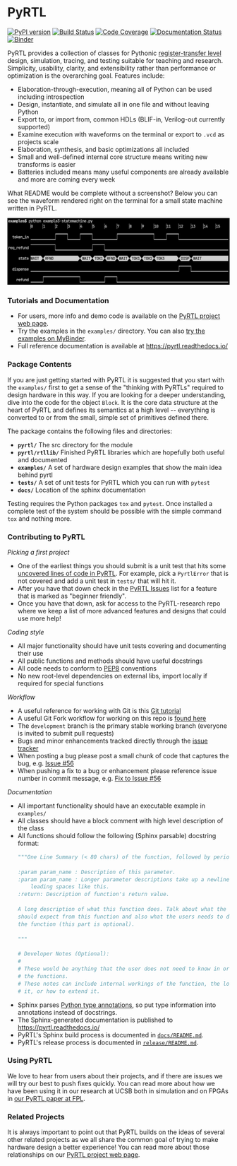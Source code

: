 <!-- This README is also published on PyPI. GitHub relative links, like
[link](docs/README.md) do not work on PyPI, so don't use them here. -->

PyRTL
=====

[![PyPI version](https://badge.fury.io/py/pyrtl.svg)](http://badge.fury.io/py/pyrtl)
[![Build Status](https://github.com/UCSBarchlab/PyRTL/actions/workflows/python-test.yml/badge.svg)](https://github.com/UCSBarchlab/PyRTL/actions/workflows/python-test.yml)
[![Code Coverage](https://codecov.io/github/UCSBarchlab/PyRTL/coverage.svg?branch=development)](https://codecov.io/github/UCSBarchlab/PyRTL?branch=development)
[![Documentation Status](https://readthedocs.org/projects/pyrtl/badge/?version=latest)](http://pyrtl.readthedocs.org/en/latest/?badge=latest)
[![Binder](https://mybinder.org/badge.svg)](https://mybinder.org/v2/gh/UCSBarchlab/PyRTL/development?filepath=%2Fipynb-examples%2F)

PyRTL provides a collection of classes for Pythonic [register-transfer
level](https://en.wikipedia.org/wiki/Register-transfer_level) design,
simulation, tracing, and testing suitable for teaching and research.
Simplicity, usability, clarity, and extensibility rather than performance or
optimization is the overarching goal. Features include:

* Elaboration-through-execution, meaning all of Python can be used including
  introspection
* Design, instantiate, and simulate all in one file and without leaving Python
* Export to, or import from, common HDLs (BLIF-in, Verilog-out currently
  supported)
* Examine execution with waveforms on the terminal or export to `.vcd` as
  projects scale
* Elaboration, synthesis, and basic optimizations all included
* Small and well-defined internal core structure means writing new transforms
  is easier
* Batteries included means many useful components are already available and
  more are coming every week

What README would be complete without a screenshot? Below you can see the
waveform rendered right on the terminal for a small state machine written in
PyRTL.

![Command-line waveform for PyRTL state machine](https://github.com/UCSBarchlab/PyRTL/blob/development/docs/screenshots/pyrtl-statemachine.png?raw=true "PyRTL State Machine Screenshot")

### Tutorials and Documentation

* For users, more info and demo code is available on the [PyRTL project web
  page](http://ucsbarchlab.github.io/PyRTL/).
* Try the examples in the `examples/` directory. You can also [try the examples
  on
  MyBinder](https://mybinder.org/v2/gh/UCSBarchlab/PyRTL/development?filepath=%2Fipynb-examples%2F).
* Full reference documentation is available at https://pyrtl.readthedocs.io/

### Package Contents

If you are just getting started with PyRTL it is suggested that you start with
the `examples/` first to get a sense of the "thinking with PyRTLs" required to
design hardware in this way. If you are looking for a deeper understanding,
dive into the code for the object `Block`. It is the core data structure at the
heart of PyRTL and defines its semantics at a high level -- everything is
converted to or from the small, simple set of primitives defined there.

The package contains the following files and directories:
* **`pyrtl/`**  The src directory for the module
* **`pyrtl/rtllib/`** Finished PyRTL libraries which are hopefully both useful
  and documented
* **`examples/`** A set of hardware design examples that show the main idea
  behind pyrtl
* **`tests/`** A set of unit tests for PyRTL which you can run with `pytest`
* **`docs/`** Location of the sphinx documentation

Testing requires the Python packages `tox` and `pytest`. Once installed a
complete test of the system should be possible with the simple command `tox`
and nothing more.

### Contributing to PyRTL

*Picking a first project*

* One of the earliest things you should submit is a unit test that hits some
  [uncovered lines of code in
  PyRTL](https://codecov.io/github/UCSBarchlab/PyRTL?branch=development). For
  example, pick a `PyrtlError` that is not covered and add a unit test in
  `tests/` that will hit it.
* After you have that down check in the [PyRTL
  Issues](https://github.com/UCSBarchlab/PyRTL/issues) list for a feature that
  is marked as "beginner friendly".
* Once you have that down, ask for access to the PyRTL-research repo where we
  keep a list of more advanced features and designs that could use more help!

*Coding style*

* All major functionality should have unit tests covering and documenting their
  use
* All public functions and methods should have useful docstrings
* All code needs to conform to
  [PEP8](https://www.python.org/dev/peps/pep-0008/) conventions
* No new root-level dependencies on external libs, import locally if required
  for special functions

*Workflow*

* A useful reference for working with Git is this [Git
  tutorial](https://www.atlassian.com/git/tutorials/)
* A useful Git Fork workflow for working on this repo is [found
  here](http://blog.scottlowe.org/2015/01/27/using-fork-branch-git-workflow/)
* The `development` branch is the primary stable working branch (everyone is
  invited to submit pull requests)
* Bugs and minor enhancements tracked directly through the [issue
  tracker](https://github.com/UCSBarchlab/PyRTL/issues)
* When posting a bug please post a small chunk of code that captures the bug,
  e.g. [Issue #56](https://github.com/UCSBarchlab/PyRTL/issues/56)
* When pushing a fix to a bug or enhancement please reference issue number in
  commit message, e.g. [Fix to Issue
  #56](https://github.com/UCSBarchlab/PyRTL/commit/1d5730db168a9e4490c580cb930075715468047a)

*Documentation*

* All important functionality should have an executable example in `examples/`
* All classes should have a block comment with high level description of the
  class
* All functions should follow the following (Sphinx parsable) docstring format:
  ```python
  """One Line Summary (< 80 chars) of the function, followed by period.

  :param param_name : Description of this parameter.
  :param param_name : Longer parameter descriptions take up a newline with four
      leading spaces like this.
  :return: Description of function's return value.

  A long description of what this function does. Talk about what the user
  should expect from this function and also what the users needs to do to use
  the function (this part is optional).

  """

  # Developer Notes (Optional):
  #
  # These would be anything that the user does not need to know in order to use
  # the functions.
  # These notes can include internal workings of the function, the logic behind
  # it, or how to extend it.
  ```
* Sphinx parses [Python type
  annotations](https://docs.python.org/3/library/typing.html), so put type
  information into annotations instead of docstrings.
* The Sphinx-generated documentation is published to
  https://pyrtl.readthedocs.io/
* PyRTL's Sphinx build process is documented in
  [`docs/README.md`](https://github.com/UCSBarchlab/PyRTL/blob/development/docs/README.md).
* PyRTL's release process is documented in
  [`release/README.md`](https://github.com/UCSBarchlab/PyRTL/blob/development/release/README.md).

### Using PyRTL

We love to hear from users about their projects, and if there are issues we
will try our best to push fixes quickly. You can read more about how we have
been using it in our research at UCSB both in simulation and on FPGAs in [our
PyRTL paper at FPL](http://www.cs.ucsb.edu/~sherwood/pubs/FPL-17-pyrtl.pdf).

### Related Projects

It is always important to point out that PyRTL builds on the ideas of several
other related projects as we all share the common goal of trying to make
hardware design a better experience! You can read more about those
relationships on our [PyRTL project web
page](http://ucsbarchlab.github.io/PyRTL/).
